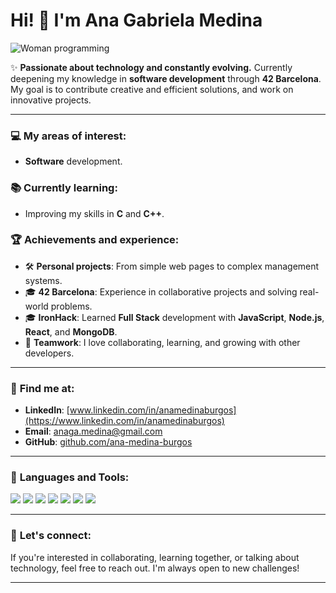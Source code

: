 # Hi! 👋 I'm Ana Gabriela Medina
![Woman programming](https://media2.giphy.com/media/v1.Y2lkPTc5MGI3NjExN2ZubGVlb3RlNHhmYWQ3YmtrYXFvc3g3anl0aXdvMWtpN3YyeXo4dCZlcD12MV9pbnRlcm5hbF9naWZfYnlfaWQmY3Q9Zw/VbDm4pTuIEQAviEBQX/giphy.gif)

✨ **Passionate about technology and constantly evolving.** Currently deepening my knowledge in **software development** through **42 Barcelona**. My goal is to contribute creative and efficient solutions, and work on innovative projects.

---

### 💻 **My areas of interest:**
- **Software** development.

### 📚 **Currently learning:**
- Improving my skills in **C** and **C++**.

### 🏆 **Achievements and experience:**
- 🛠️ **Personal projects**: From simple web pages to complex management systems.
- 🎓 **42 Barcelona**: Experience in collaborative projects and solving real-world problems.
- 🎓 **IronHack**: Learned **Full Stack** development with **JavaScript**, **Node.js**, **React**, and **MongoDB**.
- 💬 **Teamwork**: I love collaborating, learning, and growing with other developers.

---

### 📍 **Find me at:**
- **LinkedIn**: [www.linkedin.com/in/anamedinaburgos](https://www.linkedin.com/in/anamedinaburgos)
- **Email**: [anaga.medina@gmail.com](mailto:anaga.medina@gmail.com)
- **GitHub**: [github.com/ana-medina-burgos](https://github.com/ana-medina-burgos)

---

### 🔧 **Languages and Tools:**
![](https://img.shields.io/badge/-C-black?style=flat&logo=c&logoColor=white)
![](https://img.shields.io/badge/-C++-00599C?style=flat&logo=c%2B%2B&logoColor=white)
![](https://img.shields.io/badge/-JavaScript-323330?style=flat&logo=javascript&logoColor=F7DF1E)
![](https://img.shields.io/badge/-Node.js-339933?style=flat&logo=node.js&logoColor=white)
![](https://img.shields.io/badge/-React-61DAFB?style=flat&logo=react&logoColor=black)
![](https://img.shields.io/badge/-HTML5-E34F26?style=flat&logo=html5&logoColor=white)
![](https://img.shields.io/badge/-CSS3-1572B6?style=flat&logo=css3&logoColor=white)

---

### 🤝 **Let's connect:**
If you're interested in collaborating, learning together, or talking about technology, feel free to reach out. I'm always open to new challenges!

---







<!---
Anagamedina/Anagamedina is a ✨ special ✨ repository because its `README.md` (this file) appears on your GitHub profile.
You can click the Preview link to take a look at your changes.
--->
